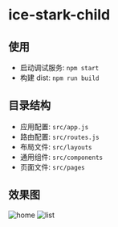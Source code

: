# ice-stark-child

## 使用

- 启动调试服务: `npm start`
- 构建 dist: `npm run build`

## 目录结构

- 应用配置: `src/app.js`
- 路由配置: `src/routes.js`
- 布局文件: `src/layouts`
- 通用组件: `src/components`
- 页面文件: `src/pages`

## 效果图

![home](https://s3.ax1x.com/2021/01/12/sJBohn.png)
![list](https://s3.ax1x.com/2021/01/12/sJB5kj.png)
